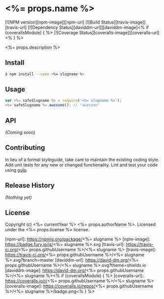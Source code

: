 # <%= props.name %> 
[![NPM version][npm-image]][npm-url] [![Build Status][travis-image]][travis-url] [![Dependency Status][daviddm-url]][daviddm-image]<% if (coverallsModule) { %> [![Coverage Status][coveralls-image]][coveralls-url]<% } %>

<%= props.description %>


## Install

```bash
$ npm install --save <%= slugname %>
```


## Usage

```javascript
var <%= safeSlugname %> = require('<%= slugname %>');
<%= safeSlugname %>.awesome(); // "awesome"
```

## API

_(Coming soon)_


## Contributing

In lieu of a formal styleguide, take care to maintain the existing coding style. Add unit tests for any new or changed functionality. Lint and test your code using [gulp](http://gulpjs.com/).


## Release History

_(Nothing yet)_


## License

Copyright (c) <%= currentYear %> <%= props.authorName %>. Licensed under the <%= props.license %> license.



[npm-url]: https://npmjs.org/package/<%= slugname %>
[npm-image]: https://badge.fury.io/js/<%= slugname %>.svg
[travis-url]: https://travis-ci.org/<%= props.githubUsername %>/<%= slugname %>
[travis-image]: https://travis-ci.org/<%= props.githubUsername %>/<%= slugname %>.svg?branch=master
[daviddm-url]: https://david-dm.org/<%= props.githubUsername %>/<%= slugname %>.svg?theme=shields.io
[daviddm-image]: https://david-dm.org/<%= props.githubUsername %>/<%= slugname %><% if (coverallsModule) { %>
[coveralls-url]: https://coveralls.io/r/<%= props.githubUsername %>/<%= slugname %>
[coveralls-image]: https://coveralls.io/repos/<%= props.githubUsername %>/<%= slugname %>/badge.png<% } %>
